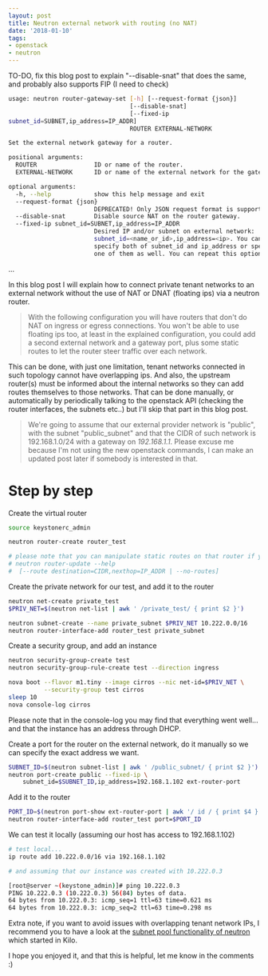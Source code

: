 ```yaml
---
layout: post
title: Neutron external network with routing (no NAT)
date: '2018-01-10'
tags:
- openstack
- neutron
---
```


TO-DO, fix this blog post to explain "--disable-snat" that does the
same, and probably also supports FIP (I need to check)

```bash
usage: neutron router-gateway-set [-h] [--request-format {json}]
                                  [--disable-snat]
                                  [--fixed-ip
subnet_id=SUBNET,ip_address=IP_ADDR]
                                  ROUTER EXTERNAL-NETWORK

Set the external network gateway for a router.

positional arguments:
  ROUTER                ID or name of the router.
  EXTERNAL-NETWORK      ID or name of the external network for the gateway.

optional arguments:
  -h, --help            show this help message and exit
  --request-format {json}
                        DEPRECATED! Only JSON request format is supported.
  --disable-snat        Disable source NAT on the router gateway.
  --fixed-ip subnet_id=SUBNET,ip_address=IP_ADDR
                        Desired IP and/or subnet on external network:
                        subnet_id=<name_or_id>,ip_address=<ip>. You can
                        specify both of subnet_id and ip_address or specify
                        one of them as well. You can repeat this option.
```

...

In this blog post I will explain how to connect private tenant networks to
an external network without the use of NAT or DNAT (floating ips) via
a neutron router.

> With the following configuration you will have routers that don't do NAT
> on ingress or egress connections. You won't be able to use floating ips
> too, at least in the explained configuration, you could add a second external
> network and a gateway port, plus some static routes to let the router steer
> traffic over each network.

This can be done, with just one limitation, tenant networks connected in
such topology cannot have overlapping ips. And also, the upstream router(s)
must be informed about the internal networks so they can add routes themselves
to those networks. That can be done manually, or automatically by periodically
talking to the openstack API (checking the router interfaces, the subnets etc..)
but I'll skip that part in this blog post.

> We're going to assume that our external provider network is "public", with the
> subnet "public_subnet" and that the CIDR of such network is 192.168.1.0/24 with
> a gateway on *192.168.1.1*. Please excuse me because I'm not using the new
> openstack commands, I can make an updated post later if somebody is interested
> in that.

# Step by step

Create the virtual router

```bash
source keystonerc_admin

neutron router-create router_test

# please note that you can manipulate static routes on that router if you need:
# neutron router-update --help
#  [--route destination=CIDR,nexthop=IP_ADDR | --no-routes]
```

Create the private network for our test, and add it to the router

```bash
neutron net-create private_test
$PRIV_NET=$(neutron net-list | awk ' /private_test/ { print $2 }')

neutron subnet-create --name private_subnet $PRIV_NET 10.222.0.0/16
neutron router-interface-add router_test private_subnet
```

Create a security group, and add an instance

```bash
neutron security-group-create test
neutron security-group-rule-create test --direction ingress

nova boot --flavor m1.tiny --image cirros --nic net-id=$PRIV_NET \
          --security-group test cirros
sleep 10
nova console-log cirros
```

Please note that in the console-log you may find that everything went well...
and that the instance has an address through DHCP.

Create a port for the router on the external network, do it manually
so we can specify the exact address we want.

```bash
SUBNET_ID=$(neutron subnet-list | awk ' /public_subnet/ { print $2 }')
neutron port-create public --fixed-ip \
    subnet_id=$SUBNET_ID,ip_address=192.168.1.102 ext-router-port
```

Add it to the router

```bash
PORT_ID=$(neutron port-show ext-router-port | awk '/ id / { print $4 } ')
neutron router-interface-add router_test port=$PORT_ID
````

We can test it locally (assuming our host has access to 192.168.1.102)

```bash
# test local...
ip route add 10.222.0.0/16 via 192.168.1.102

# and assuming that our instance was created with 10.222.0.3

[root@server ~(keystone_admin)]# ping 10.222.0.3
PING 10.222.0.3 (10.222.0.3) 56(84) bytes of data.
64 bytes from 10.222.0.3: icmp_seq=1 ttl=63 time=0.621 ms
64 bytes from 10.222.0.3: icmp_seq=2 ttl=63 time=0.298 ms
```

Extra note, if you want to avoid issues with overlapping tenant network IPs, I
recommend you to have a look at the [subnet pool functionality of
neutron](https://docs.openstack.org/mitaka/networking-guide/config-subnet-pools.html)
which started in Kilo.

I hope you enjoyed it, and that this is helpful, let me know in the comments :)
